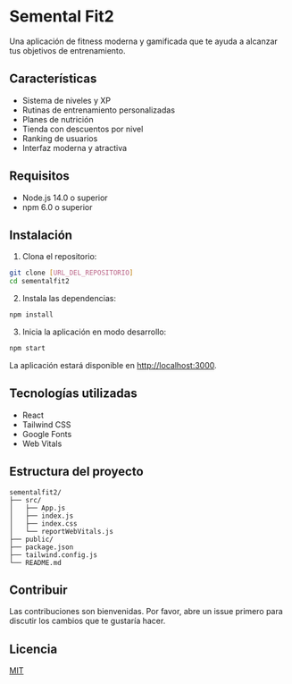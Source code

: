 # Semental Fit2

Una aplicación de fitness moderna y gamificada que te ayuda a alcanzar tus objetivos de entrenamiento.

## Características

- Sistema de niveles y XP
- Rutinas de entrenamiento personalizadas
- Planes de nutrición
- Tienda con descuentos por nivel
- Ranking de usuarios
- Interfaz moderna y atractiva

## Requisitos

- Node.js 14.0 o superior
- npm 6.0 o superior

## Instalación

1. Clona el repositorio:
```bash
git clone [URL_DEL_REPOSITORIO]
cd sementalfit2
```

2. Instala las dependencias:
```bash
npm install
```

3. Inicia la aplicación en modo desarrollo:
```bash
npm start
```

La aplicación estará disponible en [http://localhost:3000](http://localhost:3000).

## Tecnologías utilizadas

- React
- Tailwind CSS
- Google Fonts
- Web Vitals

## Estructura del proyecto

```
sementalfit2/
├── src/
│   ├── App.js
│   ├── index.js
│   ├── index.css
│   └── reportWebVitals.js
├── public/
├── package.json
├── tailwind.config.js
└── README.md
```

## Contribuir

Las contribuciones son bienvenidas. Por favor, abre un issue primero para discutir los cambios que te gustaría hacer.

## Licencia

[MIT](https://choosealicense.com/licenses/mit/) 